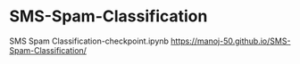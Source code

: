 # SMS-Spam-Classification
SMS Spam Classification-checkpoint.ipynb
https://manoj-50.github.io/SMS-Spam-Classification/
